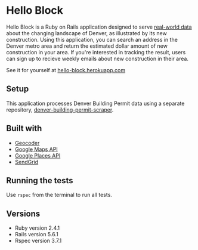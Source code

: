 # Hello Block

Hello Block is a Ruby on Rails application designed to serve [real-world data](https://www.denvergov.org/content/denvergov/en/denver-development-services/help-me-find-/building-permits.html) about the changing landscape of Denver, as illustrated by its new construction. Using this application, you can search an address in the Denver metro area and return the estimated dollar amount of new construction in your area. If you're interested in tracking the result, users can sign up to recieve weekly emails about new construction in their area. 

See it for yourself at [hello-block.herokuapp.com](https://hello-block.herokuapp.com/)

## Setup

This application processes Denver Building Permit data using a separate repository, [denver-building-permit-scraper](https://github.com/ssciolist/denver-building-permit-scraper). 

## Built with
* [Geocoder](https://github.com/alexreisner/geocoder)
* [Google Maps API](https://cloud.google.com/maps-platform/)
* [Google Places API](https://developers.google.com/places/web-service/intro)
* [SendGrid](https://sendgrid.com/docs/Integrate/Frameworks/rubyonrails.html)

## Running the tests

Use `rspec` from the terminal to run all tests.

## Versions

* Ruby version 2.4.1
* Rails version 5.6.1
* Rspec version 3.7.1
